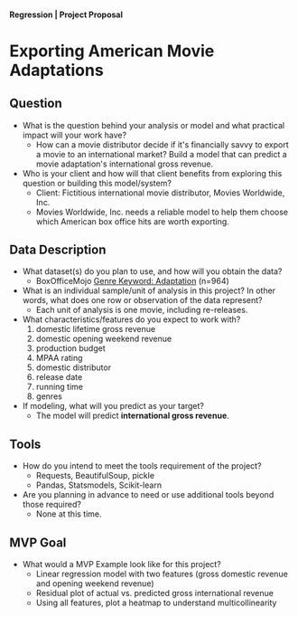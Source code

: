 #### Regression | Project Proposal

# Exporting American Movie Adaptations 

## Question
* What is the question behind your analysis or model and what practical impact will your work have?<br/>
    * How can a movie distributor decide if it's financially savvy to export a movie to an international market? Build a model that can predict a movie adaptation's international gross revenue.<br/>
* Who is your client and how will that client benefits from exploring this question or building this model/system?<br/>
    * Client: Fictitious international movie distributor, Movies Worldwide, Inc. <br/>
    * Movies Worldwide, Inc. needs a reliable model to help them choose which American box office hits are worth exporting.<br/> 
    
## Data Description
* What dataset(s) do you plan to use, and how will you obtain the data?<br/>
  * BoxOfficeMojo [Genre Keyword: Adaptation](https://www.boxofficemojo.com/genre/sg3101552897/?ref_=bo_gs_table_36) (n=964)<br/>
* What is an individual sample/unit of analysis in this project? In other words, what does one row or observation of the data represent?<br/>
    * Each unit of analysis is one movie, including re-releases.<br/>
* What characteristics/features do you expect to work with?
    1. domestic lifetime gross revenue
    2. domestic opening weekend revenue
    3. production budget
    4. MPAA rating
    5. domestic distributor
    6. release date
    7. running time
    8. genres<br/>
* If modeling, what will you predict as your target?<br/>
    * The model will predict **international gross revenue**.<br/>
 
## Tools
* How do you intend to meet the tools requirement of the project?</br>
    * Requests, BeautifulSoup, pickle
    * Pandas, Statsmodels, Scikit-learn <br/>
* Are you planning in advance to need or use additional tools beyond those required?</br>
    * None at this time. <br/>
 
## MVP Goal
* What would a MVP Example look like for this project?<br/>
    * Linear regression model with two features (gross domestic revenue and opening weekend revenue)
    * Residual plot of actual vs. predicted gross international revenue
    * Using all features, plot a heatmap to understand multicollinearity
    
